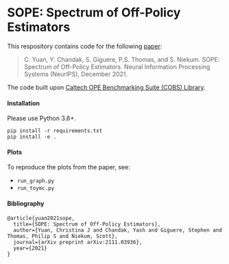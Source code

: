 # SOPE: Spectrum of Off-Policy Estimators

This respository contains code for the following [paper](https://arxiv.org/abs/2111.03936):
> C. Yuan, Y. Chandak, S. Giguere, P.S. Thomas, and S. Niekum. 
SOPE: Spectrum of Off-Policy Estimators.
Neural Information Processing Systems (NeurIPS), December 2021. 

The code built upon [Caltech OPE Benchmarking Suite (COBS) Library](https://github.com/clvoloshin/COBS).

#### Installation

Please use Python 3.6+.
```
pip install -r requirements.txt
pip install -e .
```

#### Plots
To reproduce the plots from the paper, see:
- `run_graph.py`
- `run_toymc.py`

#### Bibliography
```
@article{yuan2021sope,
  title={SOPE: Spectrum of Off-Policy Estimators},
  author={Yuan, Christina J and Chandak, Yash and Giguere, Stephen and Thomas, Philip S and Niekum, Scott},
  journal={arXiv preprint arXiv:2111.03936},
  year={2021}
}
```
